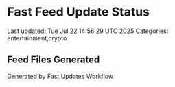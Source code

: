 # Fast Feed Update Status
Last updated: Tue Jul 22 14:56:29 UTC 2025
Categories: entertainment,crypto

## Feed Files Generated

Generated by Fast Updates Workflow
